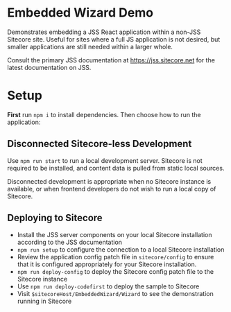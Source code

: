 # Embedded Wizard Demo

Demonstrates embedding a JSS React application within a non-JSS Sitecore site. Useful for sites where a full JS application is not desired, but smaller applications are still needed within a larger whole.

Consult the primary JSS documentation at https://jss.sitecore.net for the latest documentation on JSS.

# Setup

**First** run `npm i` to install dependencies. Then choose how to run the application:

## Disconnected Sitecore-less Development

Use `npm run start` to run a local development server. Sitecore is not required to be installed, and content data is pulled from static local sources.

Disconnected development is appropriate when no Sitecore instance is available, or when frontend developers do not wish to run a local copy of Sitecore.

## Deploying to Sitecore

* Install the JSS server components on your local Sitecore installation according to the JSS documentation
* `npm run setup` to configure the connection to a local Sitecore installation
* Review the application config patch file in `sitecore/config` to ensure that it is configured appropriately for your Sitecore installation.
* `npm run deploy-config` to deploy the Sitecore config patch file to the Sitecore instance
* Use `npm run deploy-codefirst` to deploy the sample to Sitecore
* Visit `$sitecoreHost/EmbeddedWizard/Wizard` to see the demonstration running in Sitecore